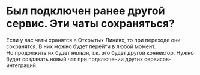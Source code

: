 # Был подключен ранее другой сервис. Эти чаты сохраняться?

Если у вас чаты хранятся в Открытых Линиях, то при переходе они сохранятся. В них можно будет перейти в любой момент. \
Но продолжить их будет нельзя, т.к. это будет другой коннектор. Нужно будет создавать новый чат при подключении других сервисов-интеграций.
